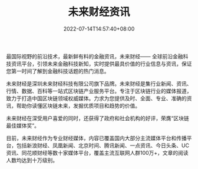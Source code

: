 ﻿---
weight: 
title: "未来财经资讯"
description: "未来财经是集行业新闻、资讯、行情、数据等一站式区块链产业服务平台"
date: 2022-07-14T14:57:40+08:00
lastmod: 2022-07-14T14:57:40+08:00
draft: false
authors: ["Simon"]
featuredImage: "weilaicaijingzixun.jpg"
link: "http://mp.weixin.qq.com/profile?src=3&timestamp=1657764881&ver=1&signature=yj0zusajBucfJEn9e4nkx1o4zAeATEVl6W2*6fmppOjtdlPyYY65EWlqSHtCVNuKiokwK7j4GIMDKBPjyPUqog=="
tags: ["微信公众号","未来财经资讯"]
categories: ["navigation"]
navigation: ["微信公众号"]
lightgallery: true
toc: true
pinned: false
recommend: false
recommend1: false
---
最国际视野的前沿技术，最新鲜有料的金融资讯，未来财经—— 全球前沿金融科技资讯平台，引领未来金融科技新知，实时提供最具价值的行业信息与资讯，保证您第一时间了解到金融科技话题的热门消息。

未来财经是深圳未来财经科技有限公司旗下品牌。未来财经是集行业新闻、资讯、行情、数据、百科等一站式区块链产业服务平台。专注于区块链行业的媒体报道，致力于打造中国区块链领域权威媒体。力求为您提供及时、全面、专业、准确的资讯，帮助你读懂区块链未来，发掘优质项目和趋势的价值。

未来财经在深受用户喜爱的同时，还获得了政府和社会机构的好评，荣膺“区块链最佳媒体奖”。

目前，未来财经作为专业财经媒体，内容已覆盖国内大部分主流媒体平台和传播平台，包括新浪财经、凤凰新闻、北京时间、腾讯新闻、一点资讯、今日头条、UC资讯、同花顺财经等数十家媒体平台，覆盖主流互联网人群100万+，文章的阅读人数均达到十万级别。